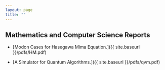 ```yaml
---
layout: page
title: ""
---
```


## Mathematics and Computer Science Reports

* [Modon Cases for Hasegawa Mima Equation.]({{ site.baseurl }}/pdfs/HM.pdf)

* [A Simulator for Quantum Algorithms.]({{ site.baseurl }}/pdfs/qvm.pdf)
